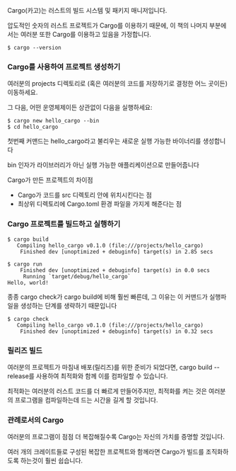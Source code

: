 Cargo(카고)는 러스트의 빌드 시스템 및 패키지 매니저입니다.

압도적인 숫자의 러스트 프로젝트가 Cargo를 이용하기 때문에, 이 책의 나머지 부분에서는 여러분 또한 Cargo를 이용하고 있음을 가정합니다.

```
$ cargo --version
```

### Cargo를 사용하여 프로젝트 생성하기
여러분의 projects 디렉토리로 (혹은 여러분의 코드를 저장하기로 결정한 어느 곳이든) 이동하세요.

그 다음, 어떤 운영체제이든 상관없이 다음을 실행하세요:

```
$ cargo new hello_cargo --bin
$ cd hello_cargo
```

첫번째 커맨드는 hello_cargo라고 불리우는 새로운 실행 가능한 바이너리를 생성합니다

bin 인자가 라이브러리가 아닌 실행 가능한 애플리케이션으로 만들어줍니다

Cargo가 만든 프로젝트의 차이점
* Cargo가 코드를 src 디렉토리 안에 위치시킨다는 점
* 최상위 디렉토리에 Cargo.toml 환경 파일을 가지게 해준다는 점

### Cargo 프로젝트를 빌드하고 실행하기

```
$ cargo build
   Compiling hello_cargo v0.1.0 (file:///projects/hello_cargo)
    Finished dev [unoptimized + debuginfo] target(s) in 2.85 secs
```

```
$ cargo run
    Finished dev [unoptimized + debuginfo] target(s) in 0.0 secs
     Running `target/debug/hello_cargo`
Hello, world!
```

종종 cargo check가 cargo build에 비해 훨씬 빠른데, 그 이유는 이 커맨드가 실행파일을 생성하는 단계를 생략하기 때문입니다
```
$ cargo check
   Compiling hello_cargo v0.1.0 (file:///projects/hello_cargo)
    Finished dev [unoptimized + debuginfo] target(s) in 0.32 secs
```

### 릴리즈 빌드
여러분의 프로젝트가 마침내 배포(릴리즈)를 위한 준비가 되었다면, cargo build --release를 사용하여 최적화와 함께 이를 컴파일할 수 있습니다.

최적화는 여러분의 러스트 코드를 더 빠르게 만들어주지만, 최적화를 켜는 것은 여러분의 프로그램을 컴파일하는데 드는 시간을 길게 할 것입니다.

### 관례로서의 Cargo
여러분의 프로그램이 점점 더 복잡해질수록 Cargo는 자신의 가치를 증명할 것입니다.

여러 개의 크레이트들로 구성된 복잡한 프로젝트와 함께라면 Cargo가 빌드를 조직화하도록 하는것이 훨씬 쉽습니다.